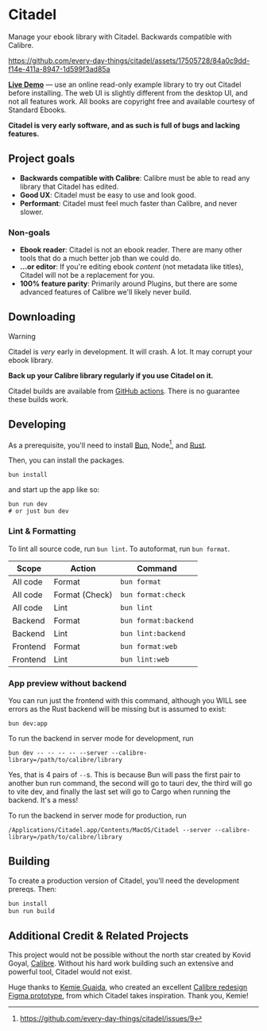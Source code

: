 # Citadel

Manage your ebook library with Citadel. Backwards compatible with Calibre.

https://github.com/every-day-things/citadel/assets/17505728/84a0c9dd-f14e-411a-8947-1d599f3ad85a

**[Live Demo](https://citadel-demo.everydaythings.software/)** — use an online read-only example library to try out Citadel before installing. The web UI is slightly different from the desktop UI, and not all features work. All books are copyright free and available courtesy of Standard Ebooks.

**Citadel is very early software, and as such is full of bugs and lacking features.**

## Project goals

- **Backwards compatible with Calibre**: Calibre must be able to read any library that Citadel has edited.
- **Good UX**: Citadel must be easy to use and look good.
- **Performant**: Citadel must feel much faster than Calibre, and never slower.

### Non-goals

- **Ebook reader**: Citadel is not an ebook reader. There are many other tools that do a much better job than we could do.
- **...or editor**: If you're editing ebook _content_ (not metadata like titles), Citadel will not be a replacement for you.
- **100% feature parity**: Primarily around Plugins, but there are some advanced features of Calibre we'll likely never build.

## Downloading

> [!WARNING]
> Citadel is _very_ early in development. It will crash. A lot. It may corrupt your ebook library.
>
> **Back up your Calibre library regularly if you use Citadel on it.**

Citadel builds are available from [GitHub actions](https://github.com/every-day-things/citadel/actions/runs/7536243753).
There is no guarantee these builds work.

## Developing

As a prerequisite, you'll need to install [Bun](https://bun.sh), Node[^1], and [Rust](https://www.rust-lang.org/tools/install).

Then, you can install the packages.

```fish
bun install
```

and start up the app like so:

```fish
bun run dev
# or just bun dev
```

### Lint & Formatting

To lint all source code, run `bun lint`. To autoformat, run `bun format`.

| Scope | Action | Command |
| --- | --- | --- |
| All code | Format | `bun format` |
| All code | Format (Check) | `bun format:check` |
| All code | Lint | `bun lint` |
| Backend | Format | `bun format:backend` |
| Backend | Lint | `bun lint:backend` |
| Frontend | Format | `bun format:web` |
| Frontend | Lint | `bun lint:web` |

### App preview without backend

You can run just the frontend with this command, although you WILL see errors as the Rust backend will be missing but is assumed to exist:

```fish
bun dev:app
```

To run the backend in server mode for development, run

```fish
bun dev -- -- -- -- --server --calibre-library=/path/to/calibre/library
```

Yes, that is 4 pairs of `--`s. This is because Bun will pass the first pair to another bun run command, the second will go to tauri dev, the third will go to vite dev, and finally the last set will go to Cargo when running the backend. It's a mess!

To run the backend in server mode for production, run

```fish
/Applications/Citadel.app/Contents/MacOS/Citadel --server --calibre-library=/path/to/calibre/library
```

## Building

To create a production version of Citadel, you'll need the development prereqs. Then:

```bash
bun install
bun run build
```

## Additional Credit & Related Projects

This project would not be possible without the north star created by Kovid Goyal,
[Calibre](https://github.com/kovidgoyal/calibre). Without his hard work building
such an extensive and powerful tool, Citadel would not exist.

Huge thanks to [Kemie Guaida](https://kemielikes.design/), who created an
excellent
[Calibre redesign Figma prototype](https://old.reddit.com/r/Calibre/comments/udzumn/testing_a_new_interface_for_calibre/),
from which Citadel takes inspiration.
Thank you, Kemie!

[^1]: https://github.com/every-day-things/citadel/issues/9
